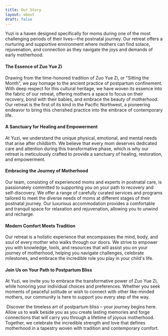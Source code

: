 ```yaml
---
title: Our Story
layout: about
draft: false
---
```



Yuzi is a haven designed specifically for moms during one of the most challenging periods of their lives—the postnatal journey. Our retreat offers a nurturing and supportive environment where mothers can find solace, rejuvenation, and connection as they navigate the joys and demands of early motherhood. 

#### The Essence of Zuo Yue Zi

Drawing from the time-honored tradition of Zuo Yue Zi, or "Sitting the Month", we pay homage to the ancient practice of postpartum confinement. With deep respect for this cultural heritage, we have woven its essence into the fabric of our retreat, offering mothers a space to focus on their recovery, bond with their babies, and embrace the beauty of motherhood. Our retreat is the first of its kind in the Pacific Northwest, a pioneering endeavor to bring this cherished practice into the embrace of contemporary life.

#### A Sanctuary for Healing and Empowerment

At Yuzi, we understand the unique physical, emotional, and mental needs that arise after childbirth. We believe that every mom deserves dedicated care and attention during this transformative phase, which is why our retreat is meticulously crafted to provide a sanctuary of healing, restoration, and empowerment.

#### Embracing the Journey of Motherhood

Our team, consisting of experienced moms and experts in postnatal care, is passionately committed to supporting you on your path to recovery and self-discovery. We offer a range of carefully curated services and programs tailored to meet the diverse needs of moms at different stages of their postnatal journey. Our luxurious accommodation provides a comfortable and tranquil space for relaxation and rejuvenation, allowing you to unwind and recharge.

#### Modern Comfort Meets Tradition

Our retreat is a holistic experience that encompasses the mind, body, and soul of every mother who walks through our doors. We strive to empower you with knowledge, tools, and resources that will assist you on your journey of motherhood, helping you navigate challenges, celebrate milestones, and embrace the incredible role you play in your child's life.

#### Join Us on Your Path to Postpartum Bliss

At Yuzi, we invite you to embrace the transformative power of Zuo Yue Zi, while honoring your individual choices and preferences. Whether you seek moments of peaceful solitude or wish to connect with other like-minded mothers, our community is here to support you every step of the way.

​
Discover the timeless art of postpartum bliss – your journey begins here. Allow us to walk beside you as you create lasting memories and forge connections that will carry you through a lifetime of joyous motherhood. Together, we celebrate the incredible strength and love that defines motherhood in a tapestry woven with tradition and contemporary comfort.

